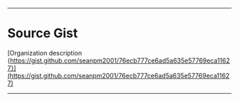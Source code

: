 
***

# Source Gist

[Organization description {https://gist.github.com/seanpm2001/76ecb777ce6ad5a635e57769eca11627}](https://gist.github.com/seanpm2001/76ecb777ce6ad5a635e57769eca11627)

***
